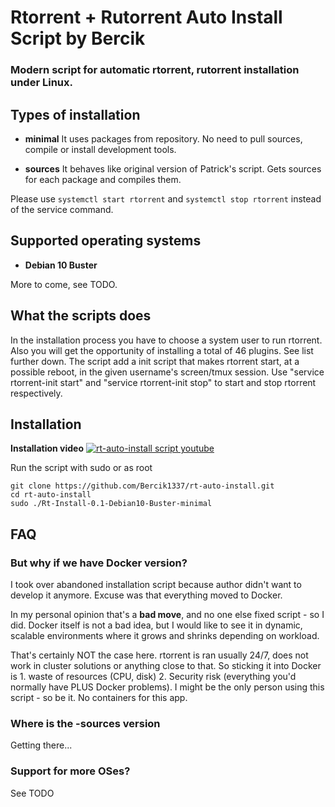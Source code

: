 
# Rtorrent + Rutorrent Auto Install Script by Bercik
### Modern script for automatic rtorrent, rutorrent installation under Linux.



## Types of installation 

* **minimal**
It uses packages from repository. No need to pull sources, compile or install development tools.

* **sources**
It behaves like original version of Patrick's script. Gets sources for each package and compiles them.

Please use `systemctl start rtorrent` and `systemctl stop rtorrent` instead of the service command.


## Supported operating systems ##
* **Debian 10 Buster**

More to come, see TODO.

## What the scripts does ##
In the installation process you have to choose a system user to run rtorrent.
Also you will get the opportunity of installing a total of 46 plugins. See list further down.
The script add a init script that makes rtorrent start, at a possible reboot, in the
given username's screen/tmux session. Use "service rtorrent-init start" and
"service rtorrent-init stop" to start and stop rtorrent respectively.


Installation
------------

**Installation video**
[![rt-auto-install script youtube](https://img.youtube.com/vi/3XMNglsQvPo/0.jpg)](https://www.youtube.com/watch?v=3XMNglsQvPo)


Run the script with sudo or as root
	
	git clone https://github.com/Bercik1337/rt-auto-install.git
	cd rt-auto-install
	sudo ./Rt-Install-0.1-Debian10-Buster-minimal

FAQ
------------
### But why if we have Docker version?
I took over abandoned installation script because author didn't want to develop it anymore. Excuse was that everything moved to Docker.

In my personal opinion that's a **bad move**, and no one else fixed script - so I did. Docker itself is not a bad idea, but I would like to see it in dynamic, scalable environments where it grows and shrinks depending on workload.

That's certainly NOT the case here. rtorrent is ran usually 24/7, does not work in cluster solutions or anything close to that. So sticking it into Docker is 1. waste of resources (CPU, disk) 2. Security risk (everything you'd normally have PLUS Docker problems).
I might be the only person using this script - so be it. No containers for this app.

### Where is the -sources version
Getting there...

### Support for more OSes? 
See TODO
